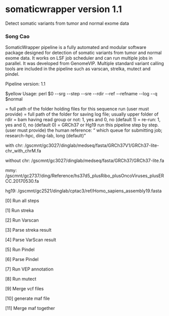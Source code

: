 # somaticwrapper version 1.1 ##

Detect somatic variants from tumor and normal exome data

### Song Cao ###

SomaticWrapper pipeline is a fully automated and modular software package designed for detection of somatic variants from tumor and normal exome data. It works on LSF job scheduler and can run multiple jobs in parallel. It was developed from GenomeVIP. Multiple standard variant calling tools are included in the pipeline such as varscan, strelka, mutect and pindel.

Pipeline version: 1.1

$yellow     Usage: perl $0  --srg --step --sre --rdir --ref --refname --log --q $normal

<rdir> = full path of the folder holding files for this sequence run (user must provide)
<log> = full path of the folder for saving log file; usually upper folder of rdir
<srg> = bam having read group or not: 1, yes and 0, no (default 1)
<sre> = re-run: 1, yes and 0, no  (default 0)
<refname> = GRCh37 or Hg19
<step> run this pipeline step by step. (user must provide)
<ref> the human reference: 
<q> which queue for submitting job; research-hpc, ding-lab, long (default)

with chr: /gscmnt/gc3027/dinglab/medseq/fasta/GRCh37V1/GRCh37-lite-chr_with_chrM.fa

without chr: /gscmnt/gc3027/dinglab/medseq/fasta/GRCh37/GRCh37-lite.fa

mmy: /gscmnt/gc2737/ding/Reference/hs37d5_plusRibo_plusOncoViruses_plusERCC.20170530.fa 

hg19: /gscmnt/gc2521/dinglab/cptac3/ref/Homo_sapiens_assembly19.fasta 

  [0]  Run all steps
 
  [1]  Run streka
 
  [2]  Run Varscan

  [3]  Parse streka result

  [4]  Parse VarScan result

  [5]  Run Pindel

  [6]  Parse Pindel

  [7]  Run VEP annotation

  [8]  Run mutect 
  
  [9]  Merge vcf files  

  [10] generate maf file

  [11] Merge maf together 
 
